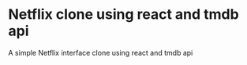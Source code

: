 # Netflix clone using react and tmdb api

A simple Netflix interface clone using react and tmdb api
